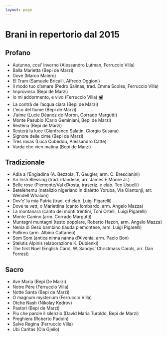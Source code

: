 ```yaml
---
layout: page
---
```


<p></p>

<h1>Brani in repertorio dal 2015</h1>

<h2>Profano</h2>

- Autunno, cosi’ inverno (Alessandro Lutman, Ferruccio Villa)
- Balla Marietta (Bepi de Marzi)
- Dove (Marco Maiero)
- El Tram (Samuele Bricalli, Alfredo Oggioni)
- Il modo tuo d’amare (Pedro Salinas, trad. Emma Scoles, Ferruccio Villa)
- Improvviso (Bepi de Marzi)
- Io mi addormento, e vivo (Ferruccio Villa) <a href="https://youtu.be/wyq35YPMo9w">📽️</a>
- La contrà de l’acqua ciara (Bepi de Marzi)
- L’eco del fiume (Bepi de Marzi) 
- J’aime (Lucie Déanoz de Moron, Corrado Margutti) 
- Monte Pasubio (Carlo Geminiani, Bepi de Marzi)
- Resténa (Bepi de Marzi)
- Resterà la luce (Gianfranco Salatin, Giorgio Susana)
- Signore delle cime (Bepi de Marzi)
- Tres rosas (Luca Cubeddu, Alessandro Catte) 
- Varda che vien matina (Bepi de Marzi)

<h2>Tradizionale</h2>

- Adia a l’Engiadina (A. Bezzola, T. Gaugler, arm. C. Brescianini) 
- An Irish Blessing (trad. irlandese, arr. James E Moore Jr.) 
- Belle rose (Piemonte/Val d’Aosta, trascriz. e elab. Teo Usuelli)
- Betelehemu (natalizio nigeriano in dialetto Yoruba, Via Olantunji, arr. Wendell Whalum)
- Dov’e’ la mia Patria (trad. ed elab. Luigi Pigarelli)
- Dove te vett, o Mariettina (canto lombardo, arm. Angelo Mazza)
- La montanara (canto dei monti trentini, Toni Ortelli, Luigi Pigarelli)
- Monte Canino (arm. Corrado Margutti) 
- Muntagni muntagni (testo popolare, Roberto Hazon, arm. Angelo Mazza) 
- Nenia di Gesù bambino (lauda piemontese, arm. Luigi Pigarelli)
- Pollireu (arm. Albino Cattaneo)
- Som Som (antica ninna nanna d’Alvenia, arm. Paolo Bon) 
- Stelutis Alpinis (elaborazione K. Dubienki) 
- The first Noel (English Carol, W. Sandys’ Christmass Carols, arr. Dan Forrest)

<h2>Sacro</h2>

- Ave Maria (Bepi De Marzi)
- Notre Père (Ferruccio Villa) 
- Notte Santa (Bepi de Marzi)
- O magnum mysterium (Ferruccio Villa) 
- Otche Nash (Nikolay Kedrov) 
- Pastori (Bepi de Marzi)
- Piu che parole il silenzio (David Maria Turoldo, Bepi de Marzi)
- Preghiera (Roberto Padoin)
- Salve Regina (Ferruccio Villa) 
- Ubi Caritas (Ola Gjeilo) 

